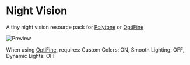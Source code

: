 # Night Vision

A tiny night vision resource pack for [Polytone](https://github.com/MehVahdJukaar/polytone) or [OptiFine](https://optifine.net/home)

![Preview](https://cdn.modrinth.com/data/sA6eDnQN/images/d9fb3f33774f105e179bf99aaea6fa2aba4851e9.png)

When using [OptiFine](https://optifine.net/home), requires: Custom Colors: ON, Smooth Lighting: OFF, Dynamic Lights: OFF
